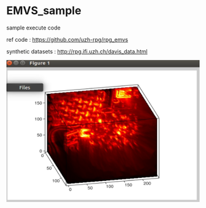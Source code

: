 # EMVS_sample
sample execute code

ref code : https://github.com/uzh-rpg/rpg_emvs

synthetic datasets : http://rpg.ifi.uzh.ch/davis_data.html

<img src="/123.PNG"  width="700" height="370">
